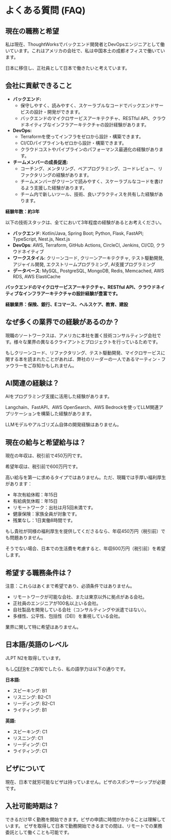 # よくある質問 (FAQ)

## 現在の職務と希望

私は現在、ThoughtWorksでバックエンド開発者とDevOpsエンジニアとして働いています。これはアメリカの会社で、私は中国本土の成都オフィスで働いています。

日本に移住し、正社員として日本で働きたいと考えています。

## 会社に貢献できること

-   **バックエンド:**
    -   保守しやすく、読みやすく、スケーラブルなコードでバックエンドサービスの設計・開発ができます。
    -   バックエンドのマイクロサービスアーキテクチャ、RESTful API、クラウドネイティブなインフラアーキテクチャの設計経験があります。
-   **DevOps:**
    -   Terraformを使ってインフラをゼロから設計・構築できます。
    -   CI/CDパイプラインもゼロから設計・構築できます。
    -   クラウドコストやパイプラインのパフォーマンス最適化の経験があります。
-   **チームメンバーの成長促進:**
    -   コーチング、メンタリング、ペアプログラミング、コードレビュー、リファクタリングの経験があります。
    -   チームメンバーがクリーンで読みやすく、スケーラブルなコードを書けるよう支援した経験があります。
    -   チーム内で新しいツール、技術、良いプラクティスを共有した経験があります。

**経験年数：約3年**

以下の技術スタックは、全てにおいて3年程度の経験があるとお考えください。

-   **バックエンド**: Kotlin/Java, Spring Boot; Python, Flask, FastAPI; TypeScript, Nest.js, Next.js
-   **DevOps**: AWS, Terraform, GitHub Actions, CircleCI, Jenkins, CI/CD, クラウドネイティブ
-   **ワークスタイル**: クリーンコード, クリーンアーキテクチャ, テスト駆動開発, アジャイル開発, エクストリームプログラミング, AI支援プログラミング
-   **データベース**: MySQL, PostgreSQL, MongoDB, Redis, Memcached, AWS RDS, AWS ElastiCache

**バックエンドのマイクロサービスアーキテクチャ、RESTful API、クラウドネイティブなインフラアーキテクチャの設計経験が豊富です。**

**経験業界：保険、銀行、Eコマース、ヘルスケア、教育、建設**

## なぜ多くの業界での経験があるのか？

現職のソートワークスは、アメリカに本社を置く技術コンサルティング会社です。様々な業界の異なるクライアントとプロジェクトを行っているためです。

もしクリーンコード、リファクタリング、テスト駆動開発、マイクロサービスに関する本を読まれたことがあれば、弊社のリーダーの一人であるマーティン・ファウラーをご存知かもしれません。

## AI関連の経験は？

AIをプログラミング支援に活用した経験があります。

Langchain、FastAPI、AWS OpenSearch、AWS Bedrockを使ってLLM関連アプリケーションを構築した経験があります。

LLMモデルやアルゴリズム自体の開発経験はありません。

## 現在の給与と希望給与は？

現在の年収は、税引前で450万円です。

希望年収は、税引前で600万円です。

高い給与を第一に求めるタイプではありません。ただ、現職では手厚い福利厚生があります：

-   年次有給休暇：年15日
-   有給病気休暇：年15日
-   リモートワーク：出社は月5回未満です。
-   健康保険：家族全員が対象です。
-   残業なし：1日実働8時間です。

もし貴社が同様の福利厚生を提供してくださるなら、年収450万円（税引前）でも問題ありません。

そうでない場合、日本での生活費を考慮すると、年収600万円（税引前）を希望します。

## 希望する職務条件は？

注意：これらはあくまで希望であり、必須条件ではありません。

-   リモートワークが可能な会社、または東京以外に拠点がある会社。
-   正社員のエンジニアが100名以上いる会社。
-   自社製品を開発している会社（コンサルティングや派遣ではない）。
-   多様性、公平性、包括性（DEI）を重視している会社。

業界に関して特に希望はありません。

## 日本語/英語のレベル

JLPT N2を取得しています。

もし[CEFR](https://www.mext.go.jp/b_menu/shingi/chousa/koutou/091/gijiroku/__icsFiles/afieldfile/2018/07/27/1407616_003.pdf)をご存知でしたら、私の語学力は以下の通りです。

**日本語:**
-   スピーキング: B1
-   リスニング: B2-C1
-   リーディング: B2-C1
-   ライティング: B1

**英語:**
-   スピーキング: C1
-   リスニング: C1
-   リーディング: C1
-   ライティング: C1

## ビザについて

現在、日本で就労可能なビザは持っていません。ビザのスポンサーシップが必要です。

## 入社可能時期は？

できるだけ早く勤務を開始できます。ビザの申請に時間がかかることは理解しています。
ビザを取得して日本で勤務開始できるまでの間は、リモートでの業務委託として働くことも可能です。
